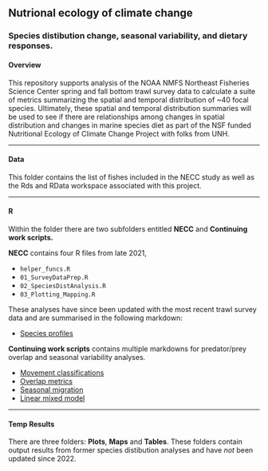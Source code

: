 ## Nutrional ecology of climate change

### Species distibution change, seasonal variability, and dietary responses.

#### Overview

This repository supports analysis of the NOAA NMFS Northeast Fisheries Science Center spring and fall bottom trawl survey data to calculate a suite of metrics summarizing the spatial and temporal distribution of \~40 focal species. Ultimately, these spatial and temporal distribution summaries will be used to see if there are relationships among changes in spatial distribution and changes in marine species diet as part of the NSF funded Nutritional Ecology of Climate Change Project with folks from UNH.

------------------------------------------------------------------------

#### Data

This folder contains the list of fishes included in the NECC study as well as the Rds and RData workspace associated with this project.

------------------------------------------------------------------------

#### R

Within the folder there are two subfolders entitled **NECC** and **Continuing work scripts.**

**NECC** contains four R files from late 2021,

-   `helper_funcs.R`
-   `01_SurveyDataPrep.R`
-   `02_SpeciesDistAnalysis.R`
-   `03_Plotting_Mapping.R`

These analyses have since been updated with the most recent trawl survey data and are summarised in the following markdown:

-   [Species profiles](https://carlylovas.github.io/NECC-Species-Distribution-Summaries/R/NECC%20scripts/Updated_Species_Dist.html)

**Continuing work scripts** contains multiple markdowns for predator/prey overlap and seasonal variability analyses.

-   [Movement classifications](https://carlylovas.github.io/NECC-Species-Distribution-Summaries/R/Continuing%20work%20scripts/movement.html)
-   [Overlap metrics](https://carlylovas.github.io/NECC-Species-Distribution-Summaries/R/Continuing%20work%20scripts/overlap.html)
-   [Seasonal migration](https://carlylovas.github.io/NECC-Species-Distribution-Summaries/R/Continuing%20work%20scripts/seasonal_migration.html)
-   [Linear mixed model](https://carlylovas.github.io/NECC-Species-Distribution-Summaries/R/Continuing%20work%20scripts/trawl_yearday.html)

------------------------------------------------------------------------

#### Temp Results

There are three folders: **Plots**, **Maps** and **Tables**. These folders contain output results from former species distibution analyses and have *not* been updated since 2022.
